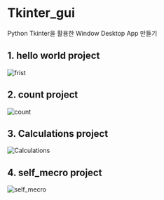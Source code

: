 # Tkinter_gui
Python Tkinter을 활용한 Window Desktop App 만들기 

## 1. hello world project
![frist](https://user-images.githubusercontent.com/45661217/139019816-a20ef0f3-3715-49bc-b761-08551782126e.png)  

## 2. count project
![count](https://user-images.githubusercontent.com/45661217/139019838-9dda68a9-d0ab-4cff-b86f-436951cf996b.png)  

## 3. Calculations project
![Calculations](https://user-images.githubusercontent.com/45661217/139019846-8666e1b3-60be-48a1-b65e-bb76f3f5675c.png)  

## 4. self_mecro project
![self_mecro](https://user-images.githubusercontent.com/45661217/139019853-577ff06b-c159-4741-bb2e-b20825e61c00.png)  
